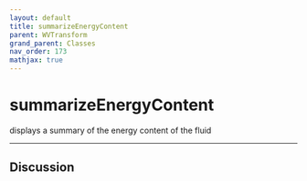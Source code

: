 ```yaml
---
layout: default
title: summarizeEnergyContent
parent: WVTransform
grand_parent: Classes
nav_order: 173
mathjax: true
---
```


#  summarizeEnergyContent

displays a summary of the energy content of the fluid


---

## Discussion

  
